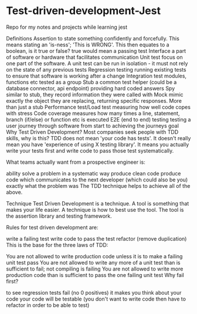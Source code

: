 # Test-driven-development-Jest
Repo for my notes and projects while learning jest



Definitions
Assertion
to state something confidently and forcefully. This means stating an 'is-ness'; 'This is WRONG'. This then equates to a boolean, is it true or false? true would mean a passing test
Interface
a part of software or hardware that facilitates communication
Unit test
focus on one part of the software. A unit test can be run in isolation - it must not rely on the state of any previous tests
Regression testing
running existing tests to ensure that software is working after a change
Integration test
modules, functions etc tested as a group
Stub
a common test helper (could be a database connector, api endpoint) providing hard coded answers
Spy
similar to stub, they record information they were called with
Mock
mimic exactly the object they are replacing, returning specific responses. More than just a stub
Performance test/Load test
measuring how well code copes with stress
Code coverage
measures how many times a line, statement, branch (if/else) or function etc is executed
E2E (end to end) testing
testing a user journey through software from start to achieving the journeys goal
Why Test Driven Development? Most companies seek people with TDD skills, why is this? TDD does not mean 'your code has tests'. It doesn't really mean you have 'experience of using X testing library'. It means you actually write your tests first and write code to pass those test systematically.

What teams actually want from a prospective engineer is:

ability solve a problem in a systematic way
produce clean code
produce code which communicates to the next developer (which could also be you) exactly what the problem was
The TDD technique helps to achieve all of the above.

Technique
Test Driven Development is a technique. A tool is something that makes your life easier. A technique is how to best use the tool. The tool is the assertion library and testing framework.

Rules for test driven development are:

write a failing test
write code to pass the test
refactor (remove duplication)
This is the base for the three laws of TDD:

You are not allowed to write production code unless it is to make a failing unit test pass
You are not allowed to write any more of a unit test than is sufficient to fail; not compiling is failing
You are not allowed to write more production code than is sufficient to pass the one failing unit test
Why fail first?

to see regression tests fail (no 0 positives)
it makes you think about your code
your code will be testable (you don't want to write code then have to refactor in order to be able to test)
